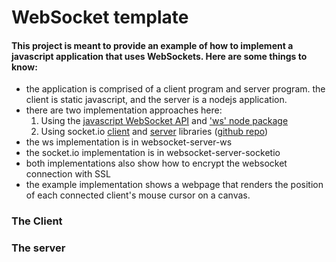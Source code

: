 # WebSocket template
#### This project is meant to provide an example of how to implement a javascript application that uses WebSockets. Here are some things to know:
- the application is comprised of a client program and server program. the client is static javascript, and the server is a nodejs application.
- there are two implementation approaches here:
    1. Using the [javascript WebSocket API](https://developer.mozilla.org/en-US/docs/Web/API/WebSocket) and ['ws' node package](https://www.npmjs.com/package/ws)
    2. Using socket.io [client](https://socket.io/docs/v4/client-initialization/) and [server](https://www.npmjs.com/package/socket.io) libraries ([github repo](https://github.com/socketio/socket.io/tree/main))
- the ws implementation is in websocket-server-ws
- the socket.io implementation is in websocket-server-socketio
- both implementations also show how to encrypt the websocket connection with SSL
- the example implementation shows a webpage that renders the position of each connected client's mouse cursor on a canvas.

### The Client

### The server

